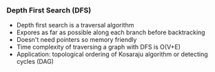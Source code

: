### Depth First Search (DFS)

- Depth first search is a traversal algorithm
- Expores as far as possible along each branch before backtracking
- Doesn't need pointers so memory friendly
- Time complexity of traversing a graph with DFS is O(V+E)
- Application: topological ordering of Kosaraju algorithm or detecting cycles (DAG)